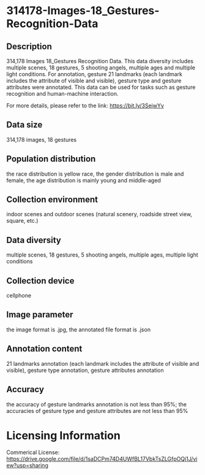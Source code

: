 # 314178-Images-18_Gestures-Recognition-Data


## Description
314,178 Images 18_Gestures Recognition Data. This data diversity includes multiple scenes, 18 gestures, 5 shooting angels, multiple ages and multiple light conditions. For annotation, gesture 21 landmarks (each landmark includes the attribute of visible and visible), gesture type and gesture attributes were annotated. This data can be used for tasks such as gesture recognition and human-machine interaction.

For more details, please refer to the link: https://bit.ly/3SejwYy


## Data size
314,178 images, 18 gestures

## Population distribution
the race distribution is yellow race, the gender distribution is male and female, the age distribution is mainly young and middle-aged

## Collection environment
indoor scenes and outdoor scenes (natural scenery, roadside street view, square, etc.)

## Data diversity
multiple scenes, 18 gestures, 5 shooting angels, multiple ages, multiple light conditions

## Collection device
cellphone

## Image parameter
the image format is .jpg, the annotated file format is .json

## Annotation content
21 landmarks annotation (each landmark includes the attribute of visible and visible), gesture type annotation, gesture attributes annotation

## Accuracy
the accuracy of gesture landmarks annotation is not less than 95%; the accuracies of gesture type and gesture attributes are not less than 95%

# Licensing Information
Commerical License: https://drive.google.com/file/d/1saDCPm74D4UWfBL17VbkTsZLGfpOQj1J/view?usp=sharing
